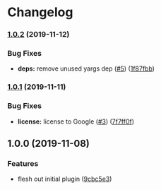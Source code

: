 # Changelog

### [1.0.2](https://www.github.com/bcoe/jsdoc-region-tag/compare/v1.0.1...v1.0.2) (2019-11-12)


### Bug Fixes

* **deps:** remove unused yargs dep ([#5](https://www.github.com/bcoe/jsdoc-region-tag/issues/5)) ([1f87fbb](https://www.github.com/bcoe/jsdoc-region-tag/commit/1f87fbb70103a9589c8740db7bbd12f2989169bf))

### [1.0.1](https://www.github.com/bcoe/jsdoc-region-tag/compare/v1.0.0...v1.0.1) (2019-11-11)


### Bug Fixes

* **license:** license to Google ([#3](https://www.github.com/bcoe/jsdoc-region-tag/issues/3)) ([7f7ff0f](https://www.github.com/bcoe/jsdoc-region-tag/commit/7f7ff0f550f35af2cbcd1cc4e7ccb852de2ff01e))

## 1.0.0 (2019-11-08)


### Features

* flesh out initial plugin ([9cbc5e3](https://www.github.com/bcoe/jsdoc-region-tag/commit/9cbc5e3436b9164cb873c700a1e281795a0af327))
